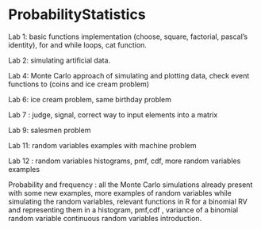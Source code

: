 # ProbabilityStatistics

Lab 1: basic functions implementation (choose, square, factorial, pascal’s
identity), for and while loops, cat function.

Lab 2: simulating artificial data.

Lab 4: Monte Carlo approach of simulating and plotting data, check event
functions to (coins and ice cream problem)

Lab 6: ice cream problem, same birthday problem

Lab 7 : judge, signal, correct way to input elements into a matrix

Lab 9: salesmen problem

Lab 11: random variables examples with machine problem

Lab 12 : random variables histograms, pmf, cdf, more random variables
examples

Probability and frequency : all the Monte Carlo simulations already present
with some new examples, more examples of random variables while
simulating the random variables, relevant functions in R for a binomial RV
and representing them in a histogram, pmf,cdf , variance of a binomial
random variable continuous random variables introduction.
